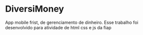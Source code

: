 # DiversiMoney
App mobile frist, de gerenciamento de dinheiro. Esse trabalho foi desenvolvido para atividade de html css e js da fiap 
